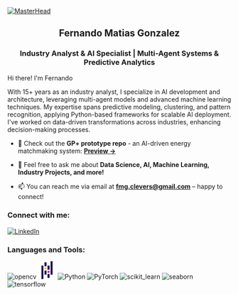[![MasterHead](https://www.american.edu/spa/data-science/images/datascience-hero.jpg)](https://rishavchanda.io)
<h2 align="center">Fernando Matias Gonzalez</h1>
<h3 align="center">Industry Analyst & AI Specialist | Multi-Agent Systems & Predictive Analytics</h3>

Hi there! I'm Fernando

With 15+ years as an industry analyst, I specialize in AI development and architecture, leveraging multi-agent models and advanced machine learning techniques. My expertise spans predictive modeling, clustering, and pattern recognition, applying Python-based frameworks for scalable AI deployment. I've worked on data-driven transformations across industries, enhancing decision-making processes.
  
- 🚀 Check out the **GP+ prototype repo** - an AI-driven energy matchmaking system: [**Preview →**](https://greenpowerplus.replit.app/)

- 💬 Feel free to ask me about **Data Science, AI, Machine Learning, Industry Projects, and more!**
  
- 📫 You can reach me via email at **fmg.clevers@gmail.com** – happy to connect!

<h3 align="left">Connect with me:</h3>
<p align="left">
  <a href="https://linkedin.com/in/fernando-matias-gonzalez" target="_blank">
    <img align="center" src="https://raw.githubusercontent.com/rahuldkjain/github-profile-readme-generator/master/src/images/icons/Social/linked-in-alt.svg" alt="LinkedIn" height="25" width="35" />
  </a>
</p>

<h3 align="left">Languages and Tools:</h3>
<p align="left">
  <img src="https://www.vectorlogo.zone/logos/opencv/opencv-icon.svg" alt="opencv" width="40" height="40"/> 
  <img src="https://raw.githubusercontent.com/devicons/devicon/2ae2a900d2f041da66e950e4d48052658d850630/icons/pandas/pandas-original.svg" alt="pandas" width="40" height="40"/> 
  <img src="https://cdn.jsdelivr.net/gh/devicons/devicon/icons/python/python-original.svg" alt="Python" width="40" height="40"/>
  <img src="https://cdn.jsdelivr.net/gh/devicons/devicon/icons/pytorch/pytorch-original.svg" alt="PyTorch" width="40" height="40"/>
  <img src="https://upload.wikimedia.org/wikipedia/commons/0/05/Scikit_learn_logo_small.svg" alt="scikit_learn" width="40" height="40"/>
  <img src="https://seaborn.pydata.org/_images/logo-mark-lightbg.svg" alt="seaborn" width="40" height="40"/>
  <img src="https://www.vectorlogo.zone/logos/tensorflow/tensorflow-icon.svg" alt="tensorflow" width="40" height="40"/> 
</p>
